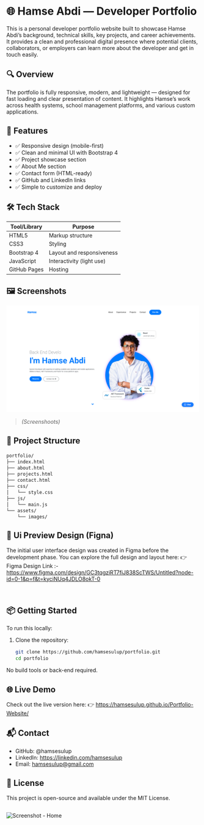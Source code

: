 # 🌐 Hamse Abdi — Developer Portfolio

This is a personal developer portfolio website built to showcase Hamse Abdi’s background, technical skills, key projects, and career achievements. It provides a clean and professional digital presence where potential clients, collaborators, or employers can learn more about the developer and get in touch easily.

## 🔍 Overview

The portfolio is fully responsive, modern, and lightweight — designed for fast loading and clear presentation of content. It highlights Hamse’s work across health systems, school management platforms, and various custom applications.

## 🚀 Features

- ✅ Responsive design (mobile-first)
- ✅ Clean and minimal UI with Bootstrap 4
- ✅ Project showcase section
- ✅ About Me section
- ✅ Contact form (HTML-ready)
- ✅ GitHub and LinkedIn links
- ✅ Simple to customize and deploy

## 🛠 Tech Stack

| Tool/Library     | Purpose                    |
|------------------|-----------------------------|
| HTML5            | Markup structure             |
| CSS3             | Styling                      |
| Bootstrap 4      | Layout and responsiveness    |
| JavaScript       | Interactivity (light use)    |
| GitHub Pages     | Hosting                      |

## 🖼️ Screenshots

![Screenshot - Home](./img/home.png)

> _(Screenshoots)_

## 📂 Project Structure

```
portfolio/
├── index.html
├── about.html
├── projects.html
├── contact.html
├── css/
│   └── style.css
├── js/
│   └── main.js
└── assets/
    └── images/
```

## 🎨 Ui Preview Design (Figna)

The initial user interface design was created in Figma before the development phase. You can explore the full design and layout here:
👉 Figma Design Link :- https://www.figma.com/design/GC3tqgziRT7fiJ838ScTWS/Untitled?node-id=0-1&p=f&t=kyciNUq4JDLO8okT-0

<br>

## 📦 Getting Started

To run this locally:

1. Clone the repository:

   ```bash
   git clone https://github.com/hamsesulup/portfolio.git
   cd portfolio


No build tools or back-end required.

## 🌐 Live Demo

Check out the live version here:
👉 https://hamsesulup.github.io/Portfolio-Website/


## 📬 Contact

- GitHub: @hamsesulup
- LinkedIn: https://linkedin.com/hamsesulup
- Email: hamsesulup@gmail.com

## 📝 License
This project is open-source and available under the MIT License.

##

![Screenshot - Home](./img/cov.png)


